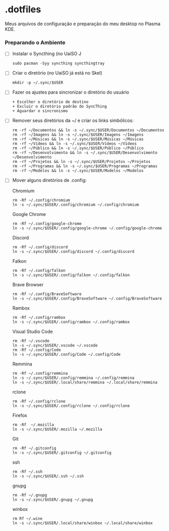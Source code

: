 # .dotfiles

Meus arquivos de configuração e preparação do meu desktop no Plasma KDE.

### Preparando o Ambiente

* [ ] Instalar o Syncthing (no UaiSO J
  ```
  sudo pacman -Syy syncthing syncthingtray
  ```
* [ ] Criar o diretório (no UaiSO já está no Skel)
  ```
  mkdir -p ~/.sync/$USER
  ```
* [ ] Fazer os ajustes para sincronizar o diretório do usuário
      
      + Escolher o diretório de destino
      + Excluir o diretório padrão do SyncThing
      + Aguardar o sincronismo

* [ ] Remover seus diretórios da ~/ e criar os links simbólicos:
  ```
  rm -rf ~/Documentos && ln -s ~/.sync/$USER/Documentos ~/Documentos
  rm -rf ~/Imagens && ln -s ~/.sync/$USER/Imagens ~/Imagens
  rm -rf ~/Músicas && ln -s ~/.sync/$USER/Músicas ~/Músicas
  rm -rf ~/Vídeos && ln -s ~/.sync/$USER/Vídeos ~/Vídeos
  rm -rf ~/Público && ln -s ~/.sync/$USER/Público ~/Público
  rm -rf ~/Desenvolvimento && ln -s ~/.sync/$USER/Desenvolvimento ~/Desenvolvimento
  rm -rf ~/Projetos && ln -s ~/.sync/$USER/Projetos ~/Projetos
  rm -rf ~/Programas && ln -s ~/.sync/$USER/Programas ~/Programas
  rm -rf ~/Modelos && ln -s ~/.sync/$USER/Modelos ~/Modelos
  
  ```
* [ ] Mover alguns diretórios de .config:
  
  Chromium
  ```
  rm -Rf ~/.config/chromium
  ln -s ~/.sync/$USER/.config/chromium ~/.config/chromium
  ```

  Google Chrome
  ```
  rm -Rf ~/.config/google-chrome 
  ln -s ~/.sync/$USER/.config/google-chrome ~/.config/google-chrome
  ```

  Discord
  ```
  rm -Rf ~/.config/discord 
  ln -s ~/.sync/$USER/.config/discord ~/.config/discord
  ```

  Falkon
   ```
  rm -Rf ~/.config/falkon
  ln -s ~/.sync/$USER/.config/falkon ~/.config/falkon
  ```
  
  Brave Browser
   ```
  rm -Rf ~/.config/BraveSoftware
  ln -s ~/.sync/$USER/.config/BraveSoftware ~/.config/BraveSoftware
  ```
  Rambox
   ```
  rm -Rf ~/.config/rambox
  ln -s ~/.sync/$USER/.config/rambox ~/.config/rambox
  ```
  Visual Studio Code
     ```
  rm -Rf ~/.vscode
  ln -s ~/.sync/$USER/.vscode ~/.vscode
  rm -Rf ~/.config/Code
  ln -s ~/.sync/$USER/.config/Code ~/.config/Code
  ```
  
  Remmina
   ```
  rm -Rf ~/.config/remmina
  ln -s ~/.sync/$USER/.config/remmina ~/.config/remmina
  ln -s ~/.sync/$USER/.local/share/remmina ~/.local/share/remmina
  
  ```
  rclone
  ```
  rm -Rf ~/.config/rclone
  ln -s ~/.sync/$USER/.config/rclone ~/.config/rclone
  ```
  
  Firefox
  ```
  rm -Rf  ~/.mozilla 
  ln -s ~/.sync/$USER/.mozilla ~/.mozilla 
  ```
  
  Git 
  ```
  rm -Rf ~/.gitconfig
  ln -s ~/.sync/$USER/.gitconfig ~/.gitconfig
  ```
  
  ssh
  ```
  rm -Rf ~/.ssh
  ln -s ~/.sync/$USER/.ssh ~/.ssh
  ```
  
  gnupg
  ```
  rm -Rf ~/.gnupg
  ln -s ~/.sync/$USER/.gnupg ~/.gnupg
  ```
  
  winbox
  ```
  rm Rf ~/.wine
  ln -s ~/.sync/$USER/.local/share/winbox ~/.local/share/winbox
  ```
  
